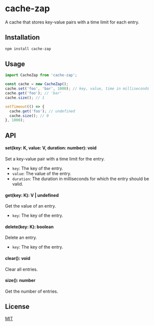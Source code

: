 # cache-zap

A cache that stores key-value pairs with a time limit for each entry.

## Installation

```bash
npm install cache-zap
```

## Usage

```javascript
import CacheZap from 'cache-zap';

const cache = new CacheZap();
cache.set('foo', 'bar', 1000); // key, value, time in milliseconds
cache.get('foo'); // 'bar'
cache.size(); // 1

setTimeout(() => {
  cache.get('foo'); // undefined
  cache.size(); // 0
}, 1000);
```

## API

#### set(key: K, value: V, duration: number): void

Set a key-value pair with a time limit for the entry.

- `key`: The key of the entry.
- `value`: The value of the entry.
- `duration`: The duration in milliseconds for which the entry should be valid.

#### get(key: K): V | undefined

Get the value of an entry.

- `key`: The key of the entry.

#### delete(key: K): boolean

Delete an entry.

- `key`: The key of the entry.

#### clear(): void

Clear all entries.

#### size(): number

Get the number of entries.

## License

[MIT](./LICENSE)

